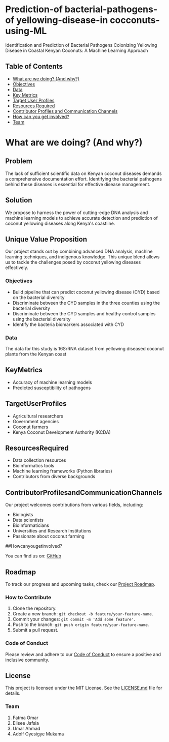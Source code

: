 # Prediction-of bacterial-pathogens-of yellowing-disease-in cocconuts-using-ML
Identification and Prediction of Bacterial Pathogens Colonizing Yellowing Disease in Coastal Kenyan Coconuts: A Machine Learning Approach

## Table of Contents
- [What are we doing? (And why?)](#Whatarewedoing?(Andwhy?))
- [Objectives](#Objectives)
- [Data](#Data)
- [Key Metrics](#KeyMetrics)
- [Target User Profiles](#TargetUserProfiles)
- [Resources Required](#ResourcesRequired)
- [Contributor Profiles and Communication Channels](#ContributorProfilesandCommunicationChannels)
- [How can you get involved?](#Howcanyougetinvolved?)
- [Team](#Team)


# What are we doing? (And why?)

## Problem
The lack of sufficient scientific data on Kenyan coconut diseases demands a comprehensive documentation effort. Identifying the bacterial pathogens behind these diseases is essential for effective disease management.

## Solution
We propose to harness the power of cutting-edge DNA analysis and machine learning models to achieve accurate detection and prediction of coconut yellowing diseases along Kenya's coastline.

## Unique Value Proposition
Our project stands out by combining advanced DNA analysis, machine learning techniques, and indigenous knowledge. This unique blend allows us to tackle the challenges posed by coconut yellowing diseases effectively.

### Objectives
- Build pipeline that can predict coconut yellowing disease (CYD) based on the bacterial diversity
- Discriminate between the CYD samples in the three counties using the bacterial diversity
- Discriminate between the CYD samples and healthy control samples using the bacterial diversity
- Identify the bacteria biomarkers associated with CYD

### Data
The data for this study is 16SrRNA  dataset from yellowing diseased coconut plants from the Kenyan coast

## KeyMetrics
- Accuracy of machine learning models
- Predicted susceptibility of pathogens

## TargetUserProfiles
- Agricultural researchers
- Government agencies
- Coconut farmers
- Kenya Coconut Development Authority (KCDA)

## ResourcesRequired
- Data collection resources
- Bioinformatics tools
- Machine learning frameworks (Python libraries)
- Contributors from diverse backgrounds

## ContributorProfilesandCommunicationChannels
Our project welcomes contributions from various fields, including:
- Biologists
- Data scientists
- Bioinformaticians
- Universities and Research Institutions
- Passionate about coconut farming

##Howcanyougetinvolved?

You can find us on: [GitHub](https://github.com/Fatma366/Identification-and-Prediction-using-ML)

## Roadmap
To track our progress and upcoming tasks, check our [Project Roadmap](https://github.com/users/Fatma366/projects/4).

### How to Contribute
1. Clone the repository.
2. Create a new branch: `git checkout -b feature/your-feature-name`.
3. Commit your changes: `git commit -m 'Add some feature'`.
4. Push to the branch: `git push origin feature/your-feature-name`.
5. Submit a pull request.

### Code of Conduct
Please review and adhere to our [Code of Conduct](https://github.com/Fatma366/Identification-and-Prediction-using-ML/blob/main/CODE_OF_CONDUCT.md) to ensure a positive and inclusive community.

## License
This project is licensed under the MIT License. See the [LICENSE.md](https://github.com/Fatma366/Identification-and-Prediction-using-ML/blob/main/LICENSE.md) file for details.

### Team
1. Fatma Omar
2. Elisee Jafsia
3. Umar Ahmad
4. Adolf Oyesigye Mukama




